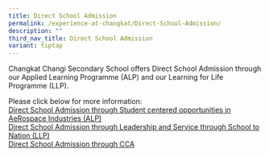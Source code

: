```yaml
---
title: Direct School Admission
permalink: /experience-at-changkat/Direct-School-Admission/
description: ""
third_nav_title: Direct School Admission
variant: tiptap
---
```

<p>Changkat Changi Secondary School offers Direct School Admission through
our Applied Learning Programme (ALP) and our Learning for Life Programme
(LLP).</p>
<p>Please&nbsp;click below for more information:
<br><a href="/experience-at-changkat/Direct-School-Admission/ALP" rel="noopener noreferrer nofollow" target="_blank">Direct School Admission through Student centered opportunities in AeRospace Industries (ALP)</a>
<br><a href="/experience-at-changkat/Direct-School-Admission/LLP" rel="noopener noreferrer nofollow" target="_blank">Direct School Admission through&nbsp;Leadership and Service through School to Nation (LLP)</a>
<br><a href="/direct-school-admission-through-cca/" rel="noopener noreferrer nofollow" target="_blank">Direct School Admission through CCA</a>
</p>